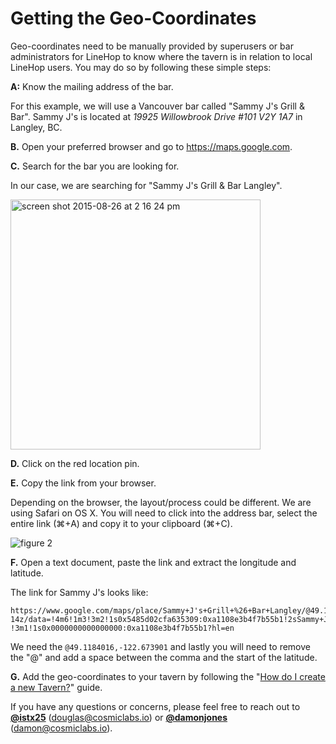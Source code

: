 # Getting the Geo-Coordinates
Geo-coordinates need to be manually provided by superusers or bar administrators for LineHop to know where the tavern is in relation to local LineHop users. You may do so by following these simple steps:

**A:** Know the mailing address of the bar.

For this example, we will use a Vancouver bar called "Sammy J's Grill & Bar". Sammy J's is located at _19925 Willowbrook Drive #101 V2Y 1A7_ in Langley, BC.

**B.** Open your preferred browser and go to https://maps.google.com.

**C.** Search for the bar you are looking for.

In our case, we are searching for "Sammy J's Grill & Bar Langley".

<img width="400" alt="screen shot 2015-08-26 at 2 16 24 pm" src="https://cloud.githubusercontent.com/assets/6799989/9494286/1275cc58-4bfd-11e5-84bc-1c58924c1782.png">

**D.** Click on the red location pin.

**E.** Copy the link from your browser.

Depending on the browser, the layout/process could be different. We are using Safari on OS X. You will need to click into the address bar, select the entire link (⌘+A) and copy it to your clipboard (⌘+C).

![figure 2](https://cloud.githubusercontent.com/assets/6799989/9494663/1b5fd1ea-4bff-11e5-84c9-557d889fd236.png)

**F.** Open a text document, paste the link and extract the longitude and latitude.

The link for Sammy J's looks like:

```text
https://www.google.com/maps/place/Sammy+J's+Grill+%26+Bar+Langley/@49.1184016,-122.673901,
14z/data=!4m6!1m3!3m2!1s0x5485d02cfa635309:0xa1108e3b4f7b55b1!2sSammy+J's+Grill+%26+Bar+Langley
!3m1!1s0x0000000000000000:0xa1108e3b4f7b55b1?hl=en
```

We need the `@49.1184016,-122.673901` and lastly you will need to remove the "@" and add a space between the comma and the start of the latitude.

**G.** Add the geo-coordinates to your tavern by following the "[How do I create a new Tavern?](https://github.com/linehop/guides/blob/master/CREATING-NEW-TAVERNS.md#how-do-i-create-a-new-tavern)" guide.

If you have any questions or concerns, please feel free to reach out to **[@istx25](https://www.github.com/istx25)** ([douglas@cosmiclabs.io](mailto:douglas@cosmiclabs.io)) or **[@damonjones](https://www.github.com/damonjones)** ([damon@cosmiclabs.io](mailto:damon@cosmiclabs.io)).
